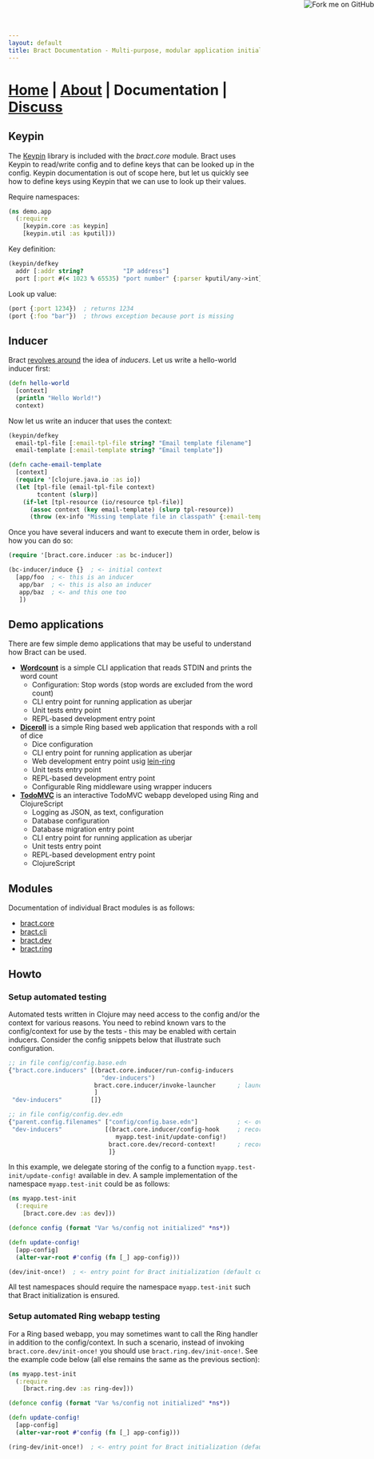 ```yaml
---
layout: default
title: Bract Documentation - Multi-purpose, modular application initialization framework for Clojure
---
```

# [Home](/) | [About](/about.html) | Documentation | [Discuss](/discuss.html)

## Keypin

The [Keypin](https://github.com/kumarshantanu/keypin) library is included with the _bract.core_ module. Bract uses
Keypin to read/write config and to define keys that can be looked up in the config. Keypin documentation is out of
scope here, but let us quickly see how to define keys using Keypin that we can use to look up their values.

Require namespaces:

```clojure
(ns demo.app
  (:require
    [keypin.core :as keypin]
    [keypin.util :as kputil]))
```

Key definition:

```clojure
(keypin/defkey
  addr [:addr string?           "IP address"]
  port [:port #(< 1023 % 65535) "port number" {:parser kputil/any->int}])
```

Look up value:

```clojure
(port {:port 1234})  ; returns 1234
(port {:foo "bar"})  ; throws exception because port is missing
```


## Inducer

Bract [revolves around](/about.html#how-it-works) the idea of _inducers_. Let us write a hello-world inducer first:

```clojure
(defn hello-world
  [context]
  (println "Hello World!")
  context)
```

Now let us write an inducer that uses the context:

```clojure
(keypin/defkey
  email-tpl-file [:email-tpl-file string? "Email template filename"]
  email-template [:email-template string? "Email template"])

(defn cache-email-template
  [context]
  (require '[clojure.java.io :as io])
  (let [tpl-file (email-tpl-file context)
        tcontent (slurp)]
    (if-let [tpl-resource (io/resource tpl-file)]
      (assoc context (key email-template) (slurp tpl-resource))
      (throw (ex-info "Missing template file in classpath" {:email-template-file tpl-file})))))
```

Once you have several inducers and want to execute them in order, below is how you can do so:

```clojure
(require '[bract.core.inducer :as bc-inducer])

(bc-inducer/induce {}  ; <- initial context
  [app/foo  ; <- this is an inducer
   app/bar  ; <- this is also an inducer
   app/baz  ; <- and this one too
   ])
```


## Demo applications

There are few simple demo applications that may be useful to understand how Bract can be used.

* **[Wordcount](https://github.com/bract/demo.wordcount)** is a simple CLI application that reads STDIN and prints the word count
  * Configuration: Stop words (stop words are excluded from the word count)
  * CLI entry point for running application as uberjar
  * Unit tests entry point
  * REPL-based development entry point
* **[Diceroll](https://github.com/bract/demo.diceroll)** is a simple Ring based web application that responds with a roll of dice
  * Dice configuration
  * CLI entry point for running application as uberjar
  * Web development entry point usig [lein-ring](https://github.com/weavejester/lein-ring)
  * Unit tests entry point
  * REPL-based development entry point
  * Configurable Ring middleware using wrapper inducers
* **[TodoMVC](https://github.com/bract/demo.todomvc)** is an interactive TodoMVC webapp developed using Ring and ClojureScript
  * Logging as JSON, as text, configuration
  * Database configuration
  * Database migration entry point
  * CLI entry point for running application as uberjar
  * Unit tests entry point
  * REPL-based development entry point
  * ClojureScript


## Modules

Documentation of individual Bract modules is as follows:

* [bract.core](/module/core.html)
* [bract.cli](/module/cli.html)
* [bract.dev](/module/dev.html)
* [bract.ring](/module/ring.html)


## Howto

### Setup automated testing

Automated tests written in Clojure may need access to the config and/or the context for various reasons. You need to
rebind known vars to the config/context for use by the tests - this may be enabled with certain inducers. Consider the
config snippets below that illustrate such configuration.

```clojure
;; in file config/config.base.edn
{"bract.core.inducers" [(bract.core.inducer/run-config-inducers
                          "dev-inducers")
                        bract.core.inducer/invoke-launcher      ; launch app
                        ]
 "dev-inducers"        []}

;; in file config/config.dev.edn
{"parent.config.filenames" ["config/config.base.edn"]           ; <- overrides entries in parent file
 "dev-inducers"            [(bract.core.inducer/config-hook     ; record the config
                              myapp.test-init/update-config!)
                            bract.core.dev/record-context!      ; record the app context
                            ]}
```

In this example, we delegate storing of the config to a function `myapp.test-init/update-config!` available in dev. A
sample implementation of the namespace `myapp.test-init` could be as follows:

```clojure
(ns myapp.test-init
  (:require
    [bract.core.dev :as dev]))

(defonce config (format "Var %s/config not initialized" *ns*))

(defn update-config!
  [app-config]
  (alter-var-root #'config (fn [_] app-config)))

(dev/init-once!)  ; <- entry point for Bract initialization (default config: config/config.dev.edn)
```

All test namespaces should require the namespace `myapp.test-init` such that Bract initialization is ensured.


### Setup automated Ring webapp testing

For a Ring based webapp, you may sometimes want to call the Ring handler in addition to the config/context. In such a
scenario, instead of invoking `bract.core.dev/init-once!` you should use `bract.ring.dev/init-once!`. See the example
code below (all else remains the same as the previous section):

```clojure
(ns myapp.test-init
  (:require
    [bract.ring.dev :as ring-dev]))

(defonce config (format "Var %s/config not initialized" *ns*))

(defn update-config!
  [app-config]
  (alter-var-root #'config (fn [_] app-config)))

(ring-dev/init-once!)  ; <- entry point for Bract initialization (default config: config/config.dev.edn)
```


<a href='https://github.com/bract'><img style='position: absolute; top: 0; right: 0; border: 0;' src='https://camo.githubusercontent.com/652c5b9acfaddf3a9c326fa6bde407b87f7be0f4/68747470733a2f2f73332e616d617a6f6e6177732e636f6d2f6769746875622f726962626f6e732f666f726b6d655f72696768745f6f72616e67655f6666373630302e706e67' alt='Fork me on GitHub' data-canonical-src='https://s3.amazonaws.com/github/ribbons/forkme_right_orange_ff7600.png'></a>
